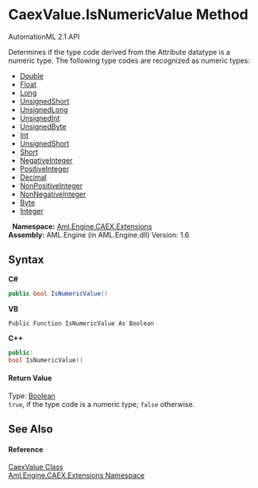 # CaexValue.IsNumericValue Method 
AutomationML 2.1 API 

Determines if the type code derived from the Attribute datatype is a numeric type. The following type codes are recognized as numeric types:
&nbsp;<ul><li><a href="https://docs.microsoft.com/dotnet/api/system.xml.schema.xmltypecode" target="_parent" rel="noopener noreferrer">Double</a></li><li><a href="https://docs.microsoft.com/dotnet/api/system.xml.schema.xmltypecode" target="_parent" rel="noopener noreferrer">Float</a></li><li><a href="https://docs.microsoft.com/dotnet/api/system.xml.schema.xmltypecode" target="_parent" rel="noopener noreferrer">Long</a></li><li><a href="https://docs.microsoft.com/dotnet/api/system.xml.schema.xmltypecode" target="_parent" rel="noopener noreferrer">UnsignedShort</a></li><li><a href="https://docs.microsoft.com/dotnet/api/system.xml.schema.xmltypecode" target="_parent" rel="noopener noreferrer">UnsignedLong</a></li><li><a href="https://docs.microsoft.com/dotnet/api/system.xml.schema.xmltypecode" target="_parent" rel="noopener noreferrer">UnsignedInt</a></li><li><a href="https://docs.microsoft.com/dotnet/api/system.xml.schema.xmltypecode" target="_parent" rel="noopener noreferrer">UnsignedByte</a></li><li><a href="https://docs.microsoft.com/dotnet/api/system.xml.schema.xmltypecode" target="_parent" rel="noopener noreferrer">Int</a></li><li><a href="https://docs.microsoft.com/dotnet/api/system.xml.schema.xmltypecode" target="_parent" rel="noopener noreferrer">UnsignedShort</a></li><li><a href="https://docs.microsoft.com/dotnet/api/system.xml.schema.xmltypecode" target="_parent" rel="noopener noreferrer">Short</a></li><li><a href="https://docs.microsoft.com/dotnet/api/system.xml.schema.xmltypecode" target="_parent" rel="noopener noreferrer">NegativeInteger</a></li><li><a href="https://docs.microsoft.com/dotnet/api/system.xml.schema.xmltypecode" target="_parent" rel="noopener noreferrer">PositiveInteger</a></li><li><a href="https://docs.microsoft.com/dotnet/api/system.xml.schema.xmltypecode" target="_parent" rel="noopener noreferrer">Decimal</a></li><li><a href="https://docs.microsoft.com/dotnet/api/system.xml.schema.xmltypecode" target="_parent" rel="noopener noreferrer">NonPositiveInteger</a></li><li><a href="https://docs.microsoft.com/dotnet/api/system.xml.schema.xmltypecode" target="_parent" rel="noopener noreferrer">NonNegativeInteger</a></li><li><a href="https://docs.microsoft.com/dotnet/api/system.xml.schema.xmltypecode" target="_parent" rel="noopener noreferrer">Byte</a></li><li><a href="https://docs.microsoft.com/dotnet/api/system.xml.schema.xmltypecode" target="_parent" rel="noopener noreferrer">Integer</a></li></ul>&nbsp;
**Namespace:**&nbsp;<a href="N_Aml_Engine_CAEX_Extensions">Aml.Engine.CAEX.Extensions</a><br />**Assembly:**&nbsp;AML.Engine (in AML.Engine.dll) Version: 1.6

## Syntax

**C#**<br />
``` C#
public bool IsNumericValue()
```

**VB**<br />
``` VB
Public Function IsNumericValue As Boolean
```

**C++**<br />
``` C++
public:
bool IsNumericValue()
```


#### Return Value
Type: <a href="https://docs.microsoft.com/dotnet/api/system.boolean" target="_parent" rel="noopener noreferrer">Boolean</a><br />`true`, if the type code is a numeric type; `false` otherwise.

## See Also


#### Reference
<a href="T_Aml_Engine_CAEX_Extensions_CaexValue">CaexValue Class</a><br /><a href="N_Aml_Engine_CAEX_Extensions">Aml.Engine.CAEX.Extensions Namespace</a><br />